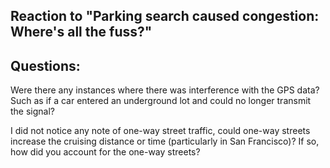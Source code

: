 
## Reaction to "Parking search caused congestion: Where's all the fuss?" 



## Questions: 
Were there any instances where there was interference with the GPS data? Such as if a car entered an underground lot and could no longer transmit the signal? 

I did not notice any note of one-way street traffic, could one-way streets increase the cruising distance or time (particularly in San Francisco)? If so, how did you account for the one-way streets?
